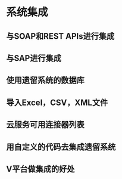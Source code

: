 # 系统集成

## 与SOAP和REST APIs进行集成

## 与SAP进行集成

## 使用遗留系统的数据库

## 导入Excel，CSV，XML文件

## 云服务可用连接器列表

## 用自定义的代码去集成遗留系统

## V平台做集成的好处

